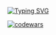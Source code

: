 [![Typing SVG](https://readme-typing-svg.herokuapp.com?lines=QA+Automation+Python)](https://git.io/typing-svg)

[![codewars](https://user-images.githubusercontent.com/106131067/175815643-de327f6f-d692-4421-9c3d-f6bf14055813.svg)](https://www.codewars.com/users/LittleGodYo)
